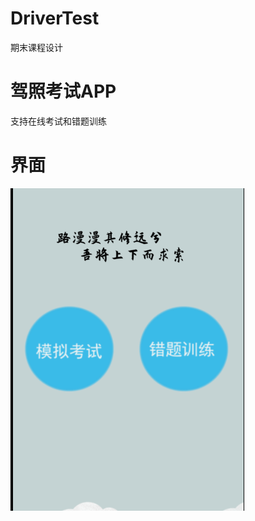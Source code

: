 # DriverTest
期末课程设计

# 驾照考试APP
支持在线考试和错题训练

# 界面
![UI](https://github.com/JainCen/DriverTest/blob/master/image/UI.png)

